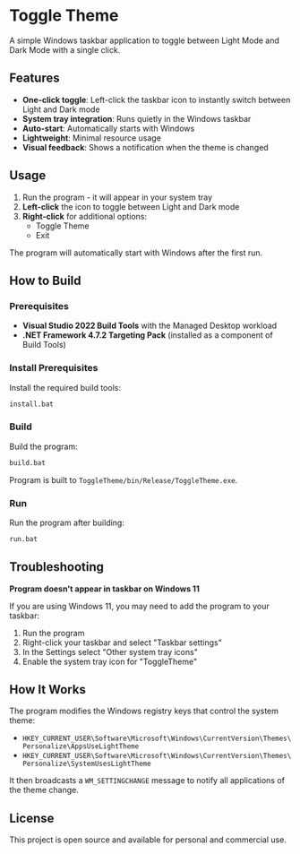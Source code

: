 # Toggle Theme

A simple Windows taskbar application to toggle between Light Mode and Dark Mode with a single click.

## Features

- **One-click toggle**: Left-click the taskbar icon to instantly switch between Light and Dark mode
- **System tray integration**: Runs quietly in the Windows taskbar
- **Auto-start**: Automatically starts with Windows
- **Lightweight**: Minimal resource usage
- **Visual feedback**: Shows a notification when the theme is changed

## Usage

1. Run the program - it will appear in your system tray
2. **Left-click** the icon to toggle between Light and Dark mode
3. **Right-click** for additional options:
   - Toggle Theme
   - Exit

The program will automatically start with Windows after the first run.

## How to Build

### Prerequisites

- **Visual Studio 2022 Build Tools** with the Managed Desktop workload
- **.NET Framework 4.7.2 Targeting Pack** (installed as a component of Build Tools)

### Install Prerequisites

Install the required build tools:

```bat
install.bat
```

### Build

Build the program:

```bat
build.bat
```

Program is built to `ToggleTheme/bin/Release/ToggleTheme.exe`.

### Run

Run the program after building:

```bat
run.bat
```

## Troubleshooting

**Program doesn't appear in taskbar on Windows 11**

If you are using Windows 11, you may need to add the program to your taskbar:

1. Run the program
2. Right-click your taskbar and select "Taskbar settings"
3. In the Settings select "Other system tray icons"
4. Enable the system tray icon for "ToggleTheme"

## How It Works

The program modifies the Windows registry keys that control the system theme:
- `HKEY_CURRENT_USER\Software\Microsoft\Windows\CurrentVersion\Themes\Personalize\AppsUseLightTheme`
- `HKEY_CURRENT_USER\Software\Microsoft\Windows\CurrentVersion\Themes\Personalize\SystemUsesLightTheme`

It then broadcasts a `WM_SETTINGCHANGE` message to notify all applications of the theme change.

## License

This project is open source and available for personal and commercial use.
